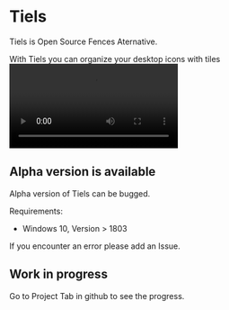 # Tiels
Tiels is Open Source Fences Aternative.

With Tiels you can organize your desktop icons with tiles
![Files Management](https://raw.githubusercontent.com/DcZipPL/DwOverlay/master/Assets/tutorial_fm.mp4 "Files Management")
## Alpha version is available
Alpha version of Tiels can be bugged.

Requirements:
- Windows 10, Version > 1803

If you encounter an error please add an Issue.
## Work in progress
Go to Project Tab in github to see the progress.